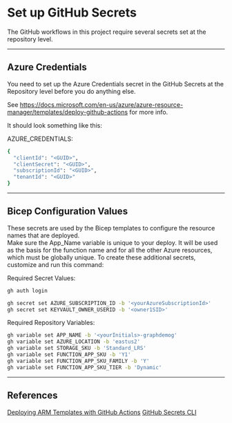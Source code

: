 # Set up GitHub Secrets

The GitHub workflows in this project require several secrets set at the repository level.

---

## Azure Credentials

You need to set up the Azure Credentials secret in the GitHub Secrets at the Repository level before you do anything else.

See https://docs.microsoft.com/en-us/azure/azure-resource-manager/templates/deploy-github-actions for more info.

It should look something like this:

AZURE_CREDENTIALS:

``` bash
{
  "clientId": "<GUID>", 
  "clientSecret": "<GUID>", 
  "subscriptionId": "<GUID>", 
  "tenantId": "<GUID>"
}
```

---

## Bicep Configuration Values

These secrets are used by the Bicep templates to configure the resource names that are deployed.  
Make sure the App_Name variable is unique to your deploy. It will be used as the basis for the function name and for all the other Azure resources, which must be globally unique.
To create these additional secrets, customize and run this command:

Required Secret Values:

``` bash
gh auth login

gh secret set AZURE_SUBSCRIPTION_ID -b '<yourAzureSubscriptionId>'
gh secret set KEYVAULT_OWNER_USERID -b '<owner1SID>'
```

Required Repository Variables:

``` bash
gh variable set APP_NAME -b '<yourInitials>-graphdemog'
gh variable set AZURE_LOCATION -b 'eastus2'
gh variable set STORAGE_SKU -b 'Standard_LRS'
gh variable set FUNCTION_APP_SKU -b 'Y1'
gh variable set FUNCTION_APP_SKU_FAMILY -b 'Y'
gh variable set FUNCTION_APP_SKU_TIER -b 'Dynamic'
```

<!-- 
---
Note: I thought this was needed, but the app seems to work fine with it...!
## Azure Application Publishing Credentials

Before you run the application build/deploy workflows, the AZURE_FUNCTION_PUBLISH_PROFILE needs to have initialized for EACH ENVIRONMENT you deploy to.  The value that can be found by going in the portal to the Function App -> Deployment Center -> Manage Publish Profile -> Download.  It will look like this:

AZURE_FUNCTION_PUBLISH_PROFILE:

``` bash
<publishData>
  <publishProfile profileName="your-function - Web Deploy" 
     publishMethod="MSDeploy" ...></publishProfile>
  <publishProfile profileName="your-function - FTP" 
     publishMethod="FTP" ...></publishProfile>
  <publishProfile profileName="your-function - Zip Deploy" 
     publishMethod="ZipDeploy" ...></publishProfile>
</publishData>
``` -->

---

## References

[Deploying ARM Templates with GitHub Actions](https://docs.microsoft.com/en-us/azure/azure-resource-manager/templates/deploy-github-actions)
[GitHub Secrets CLI](https://cli.github.com/manual/gh_secret_set)

